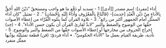 ‌أداء [مفرد]: اسم مصدر [[أدى]]
1 - تسديد أو دَفْع ما هو واجب ومستحقّ "دَيْنُ اللهِ أَحَقُّ بِالأَداءِ مِنْ دَيْن الْعَبْدِ [حديث]- {فَاتِّبَاعٌ بِالْمَعْرُوفِ وَأَدَاءٌ إِلَيْهِ بِإِحْسَانٍ} ".
2 - تمثيل "كان ‌أداء الممثِّل أمام الجمهور أكثر من رائع".
3 - تلاوة القرآن كما يتلوه القُرَّاء من إعطاء الأصوات حقَّها من الوضوح والضغط والنبر "لابدَّ لقارئ القرآن أن يكون حسن الأداء".
4 - (جد) إخراج الحروف من مخارجها أو إعطاء الأصوات حقّها من الضغط والنبر والوضوح.
5 - تأدية، طريقة القيام
 بعمل ما "الأداء الحكوميّ".
• ‌أداء فرديّ: (فن) قطعة تمثيليَّة يؤدِّيها ممثّل منفرد